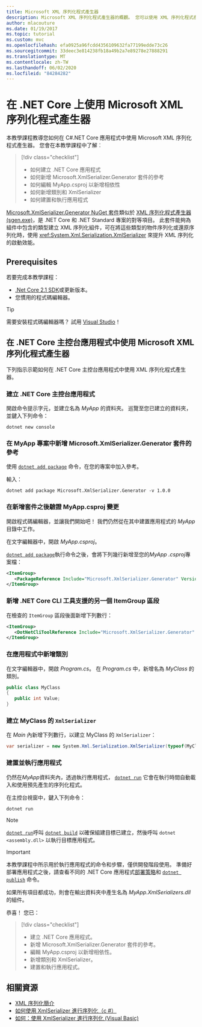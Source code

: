 ```yaml
---
title: Microsoft XML 序列化程式產生器
description: Microsoft XML 序列化程式產生器的概觀。 您可以使用 XML 序列化程式產生器，為專案中包含的類型產生 XML 序列化組件。
author: mlacouture
ms.date: 01/19/2017
ms.topic: tutorial
ms.custom: mvc
ms.openlocfilehash: efa0925a96fcdd4356109632fa77199edde73c26
ms.sourcegitcommit: 33deec3e814238fb18a49b2a7e89278e27888291
ms.translationtype: MT
ms.contentlocale: zh-TW
ms.lasthandoff: 06/02/2020
ms.locfileid: "84284282"
---
```

# <a name="using-microsoft-xml-serializer-generator-on-net-core"></a>在 .NET Core 上使用 Microsoft XML 序列化程式產生器

本教學課程教導您如何在 C#.NET Core 應用程式中使用 Microsoft XML 序列化程式產生器。 您會在本教學課程中了解︰

> [!div class="checklist"]
>
> - 如何建立 .NET Core 應用程式
> - 如何新增 Microsoft.XmlSerializer.Generator 套件的參考
> - 如何編輯 MyApp.csproj 以新增相依性
> - 如何新增類別和 XmlSerializer
> - 如何建置和執行應用程式

[Microsoft.XmlSerializer.Generator NuGet 套件](https://www.nuget.org/packages/Microsoft.XmlSerializer.Generator)類似於 [XML 序列化程式產生器 (sgen.exe)](../../standard/serialization/xml-serializer-generator-tool-sgen-exe.md)，是 .NET Core 和 .NET Standard 專案的對等項目。 此套件能夠為組件中包含的類型建立 XML 序列化組件，可在將這些類型的物件序列化或還原序列化時，使用 <xref:System.Xml.Serialization.XmlSerializer> 來提升 XML 序列化的啟動效能。

## <a name="prerequisites"></a>Prerequisites

若要完成本教學課程：

- [.Net Core 2.1 SDK](https://dotnet.microsoft.com/download)或更新版本。
- 您慣用的程式碼編輯器。

> [!TIP]
> 需要安裝程式碼編輯器嗎？ 試用 [Visual Studio](https://aka.ms/vsdownload?utm_source=mscom&utm_campaign=msdocs)！

## <a name="use-microsoft-xml-serializer-generator-in-a-net-core-console-application"></a>在 .NET Core 主控台應用程式中使用 Microsoft XML 序列化程式產生器

下列指示示範如何在 .NET Core 主控台應用程式中使用 XML 序列化程式產生器。

### <a name="create-a-net-core-console-application"></a>建立 .NET Core 主控台應用程式

開啟命令提示字元，並建立名為 *MyApp* 的資料夾。 巡覽至您已建立的資料夾，並鍵入下列命令：

```dotnetcli
dotnet new console
```

### <a name="add-a-reference-to-the-microsoftxmlserializergenerator-package-in-the-myapp-project"></a>在 MyApp 專案中新增 Microsoft.XmlSerializer.Generator 套件的參考

使用 [`dotnet add package`](../tools/dotnet-add-package.md) 命令，在您的專案中加入參考。

輸入：

```dotnetcli
dotnet add package Microsoft.XmlSerializer.Generator -v 1.0.0
```

### <a name="verify-changes-to-myappcsproj-after-adding-the-package"></a>在新增套件之後驗證 MyApp.csproj 變更

開啟程式碼編輯器，並讓我們開始吧！ 我們仍然從在其中建置應用程式的 *MyApp* 目錄中工作。

在文字編輯器中，開啟 *MyApp.csproj*。

[`dotnet add package`](../tools/dotnet-add-package.md)執行命令之後，會將下列幾行新增至您的*MyApp .csproj*專案檔：

 ```xml
 <ItemGroup>
    <PackageReference Include="Microsoft.XmlSerializer.Generator" Version="1.0.0" />
 </ItemGroup>
 ```

### <a name="add-another-itemgroup-section-for-net-core-cli-tool-support"></a>新增 .NET Core CLI 工具支援的另一個 ItemGroup 區段

在檢查的 `ItemGroup` 區段後面新增下列數行：

 ```xml
 <ItemGroup>
    <DotNetCliToolReference Include="Microsoft.XmlSerializer.Generator" Version="1.0.0" />
 </ItemGroup>
 ```

### <a name="add-a-class-in-the-application"></a>在應用程式中新增類別

在文字編輯器中，開啟 *Program.cs*。 在 *Program.cs* 中，新增名為 *MyClass* 的類別。

```csharp
public class MyClass
{
   public int Value;
}
```

### <a name="create-an-xmlserializer-for-myclass"></a>建立 MyClass 的 `XmlSerializer`

在 *Main* 內新增下列數行，以建立 MyClass 的 `XmlSerializer`：

```csharp
var serializer = new System.Xml.Serialization.XmlSerializer(typeof(MyClass));
```

### <a name="build-and-run-the-application"></a>建置並執行應用程式

仍然在*MyApp*資料夾內，透過執行應用程式， [`dotnet run`](../tools/dotnet-run.md) 它會在執行時間自動載入和使用預先產生的序列化程式。

在主控台視窗中，鍵入下列命令：

```dotnetcli
dotnet run
```

> [!NOTE]
> [`dotnet run`](../tools/dotnet-run.md)呼叫 [`dotnet build`](../tools/dotnet-build.md) 以確保組建目標已建立，然後呼叫 `dotnet <assembly.dll>` 以執行目標應用程式。

> [!IMPORTANT]
> 本教學課程中所示用於執行應用程式的命令和步驟，僅供開發階段使用。 準備好部署應用程式之後，請查看不同的 .NET Core 應用程式[部署策略](../deploying/index.md)和 [`dotnet publish`](../tools/dotnet-publish.md) 命令。

如果所有項目都成功，則會在輸出資料夾中產生名為 *MyApp.XmlSerializers.dll* 的組件。

恭喜！ 您已：
> [!div class="checklist"]
>
> - 建立 .NET Core 應用程式。
> - 新增 Microsoft.XmlSerializer.Generator 套件的參考。
> - 編輯 MyApp.csproj 以新增相依性。
> - 新增類別和 XmlSerializer。
> - 建置和執行應用程式。

## <a name="related-resources"></a>相關資源

- [XML 序列化簡介](../../standard/serialization/introducing-xml-serialization.md)
- [如何使用 XmlSerializer 進行序列化（c #）](../../csharp/programming-guide/concepts/linq/how-to-serialize-using-xmlserializer.md)
- [如何：使用 XmlSerializer 進行序列化 (Visual Basic)](../../visual-basic/programming-guide/concepts/linq/how-to-serialize-using-xmlserializer.md)
